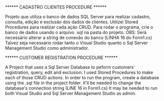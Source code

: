 ****** CADASTRO CLIENTES PROCEDURE ******

Projeto que utiliza o banco de dados SQL Server para realizar cadastro, consulta, edição e exclusão dos dados de clientes. Utilizei Stored Procedures para realizar cada ação CRUD.
Para rodar o programa, crie o banco de dados usando o arquivo .sql na pasta do projeto. OBS: Será necessário alterar a string de conexão do banco (LINHA 16 do Form1.cs)
Talvez seja necessário rodar tanto o Visual Studio quanto o Sql Server Management Studio como administrador.

****** CUSTOMER REGISTRATION PROCEDURE ******

A Project that uses a Sql Server Database to peform customers' registration, query, edit and exclusion. I used Stored Procedures to make each of those CRUD actions.
In order to run the program, create a database using the .sql file in the project folder. It'll be needed to change the database's connection string (LINE 16 in Form1.cs)
It may be needed to run both Visual Studio and Sql Server Management Studio as admin.
